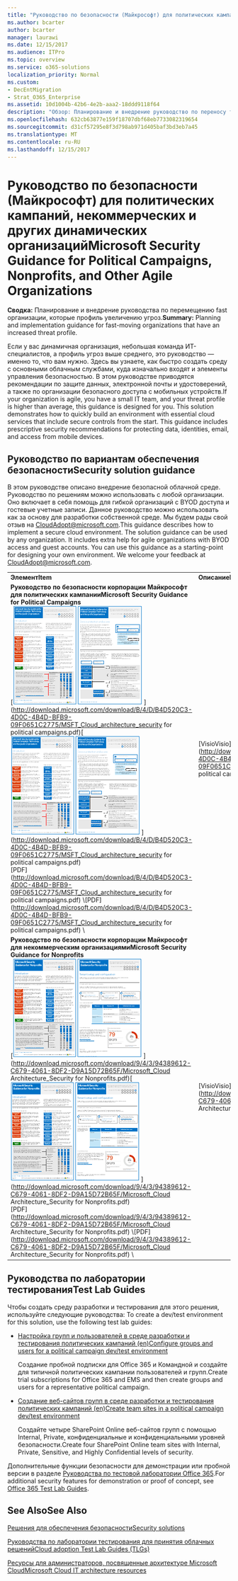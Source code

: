 ```yaml
---
title: "Руководство по безопасности (Майкрософт) для политических кампаний, некоммерческих и других динамических организаций"
ms.author: bcarter
author: bcarter
manager: laurawi
ms.date: 12/15/2017
ms.audience: ITPro
ms.topic: overview
ms.service: o365-solutions
localization_priority: Normal
ms.custom:
- DecEntMigration
- Strat_O365_Enterprise
ms.assetid: 10d1004b-42b6-4e2b-aaa2-18ddd9118f64
description: "Обзор: Планирование и внедрение руководство по переносу fast организации, которые профиль увеличению угроз."
ms.openlocfilehash: 632cb63877e159f18707dbf68eb7733082319654
ms.sourcegitcommit: d31cf57295e8f3d798ab971d405baf3bd3eb7a45
ms.translationtype: MT
ms.contentlocale: ru-RU
ms.lasthandoff: 12/15/2017
---
```

# <a name="microsoft-security-guidance-for-political-campaigns-nonprofits-and-other-agile-organizations"></a><span data-ttu-id="0785b-103">Руководство по безопасности (Майкрософт) для политических кампаний, некоммерческих и других динамических организаций</span><span class="sxs-lookup"><span data-stu-id="0785b-103">Microsoft Security Guidance for Political Campaigns, Nonprofits, and Other Agile Organizations</span></span>

 <span data-ttu-id="0785b-104">**Сводка:** Планирование и внедрение руководства по перемещению fast организации, которые профиль увеличению угроз.</span><span class="sxs-lookup"><span data-stu-id="0785b-104">**Summary:** Planning and implementation guidance for fast-moving organizations that have an increased threat profile.</span></span>
  
<span data-ttu-id="0785b-p101">Если у вас динамичная организация, небольшая команда ИТ-специалистов, а профиль угроз выше среднего, это руководство — именно то, что вам нужно. Здесь вы узнаете, как быстро создать среду с основными облачным службами, куда изначально входят и элементы управления безопасностью. В этом руководстве приводятся рекомендации по защите данных, электронной почты и удостоверений, а также по организации безопасного доступа с мобильных устройств.</span><span class="sxs-lookup"><span data-stu-id="0785b-p101">If your organization is agile, you have a small IT team, and your threat profile is higher than average, this guidance is designed for you. This solution demonstrates how to quickly build an environment with essential cloud services that include secure controls from the start. This guidance includes prescriptive security recommendations for protecting data, identities, email, and access from mobile devices.</span></span>
  
## <a name="security-solution-guidance"></a><span data-ttu-id="0785b-108">Руководство по вариантам обеспечения безопасности</span><span class="sxs-lookup"><span data-stu-id="0785b-108">Security solution guidance</span></span>

<span data-ttu-id="0785b-p102">В этом руководстве описано внедрение безопасной облачной среде. Руководство по решениям можно использовать с любой организации. Оно включает в себя помощь для гибкой организаций с BYOD доступа и гостевые учетные записи. Данное руководство можно использовать как за основу для разработки собственной среде. Мы будем рады свой отзыв на [CloudAdopt@microsoft.com](mailto:CloudAdopt@microsoft.com).</span><span class="sxs-lookup"><span data-stu-id="0785b-p102">This guidance describes how to implement a secure cloud environment. The solution guidance can be used by any organization. It includes extra help for agile organizations with BYOD access and guest accounts. You can use this guidance as a starting-point for designing your own environment. We welcome your feedback at [CloudAdopt@microsoft.com](mailto:CloudAdopt@microsoft.com).</span></span> 
  
|||
|:-----|:-----|
|<span data-ttu-id="0785b-114">**Элемент**</span><span class="sxs-lookup"><span data-stu-id="0785b-114">**Item**</span></span> <br/> |<span data-ttu-id="0785b-115">**Описание**</span><span class="sxs-lookup"><span data-stu-id="0785b-115">**Description**</span></span> <br/> |
|<span data-ttu-id="0785b-116">**Руководство по безопасности корпорации Майкрософт для политических кампании**</span><span class="sxs-lookup"><span data-stu-id="0785b-116">**Microsoft Security Guidance for Political Campaigns**</span></span> <br/> <span data-ttu-id="0785b-117">[![Эскиз гвоздями для мини-плакат набора.](images/d370ce28-ca40-4930-9a2c-907312aa06c8.png)          ](http://download.microsoft.com/download/B/4/D/B4D520C3-4D0C-4B4D-BFB9-09F0651C2775/MSFT_Cloud_architecture_security for political campaigns.pdf)</span><span class="sxs-lookup"><span data-stu-id="0785b-117">[![Thumb nail for mini poster set.](images/d370ce28-ca40-4930-9a2c-907312aa06c8.png)          ](http://download.microsoft.com/download/B/4/D/B4D520C3-4D0C-4B4D-BFB9-09F0651C2775/MSFT_Cloud_architecture_security for political campaigns.pdf)</span></span> <br/> <span data-ttu-id="0785b-118">[PDF](http://download.microsoft.com/download/B/4/D/B4D520C3-4D0C-4B4D-BFB9-09F0651C2775/MSFT_Cloud_architecture_security for political campaigns.pdf)  \\</span><span class="sxs-lookup"><span data-stu-id="0785b-118">[PDF](http://download.microsoft.com/download/B/4/D/B4D520C3-4D0C-4B4D-BFB9-09F0651C2775/MSFT_Cloud_architecture_security for political campaigns.pdf)  \\</span></span>| [<span data-ttu-id="0785b-119">Visio</span><span class="sxs-lookup"><span data-stu-id="0785b-119">Visio</span></span>](http://download.microsoft.com/download/B/4/D/B4D520C3-4D0C-4B4D-BFB9-09F0651C2775/MSFT_Cloud_architecture_security for political campaigns.vsdx) <br/> |<span data-ttu-id="0785b-p103">В этом руководстве в качестве примера приведена организация, проводящая политические кампании. Это руководство — отправная точка при разработке любой среды. </span><span class="sxs-lookup"><span data-stu-id="0785b-p103">This guidance uses a political campaign organization as an example. Use this guidance as a starting point for any environment.</span></span>  <br/> |
|<span data-ttu-id="0785b-122">**Руководство по безопасности корпорации Майкрософт для некоммерческим организациями**</span><span class="sxs-lookup"><span data-stu-id="0785b-122">**Microsoft Security Guidance for Nonprofits**</span></span> <br/> <span data-ttu-id="0785b-123">[![Эскиз изображения загружаемого файла](images/e4784889-1c69-4067-9a8f-31d31d1eceea.png)          ](http://download.microsoft.com/download/9/4/3/94389612-C679-4061-8DF2-D9A15D72B65F/Microsoft_Cloud Architecture_Security for Nonprofits.pdf)</span><span class="sxs-lookup"><span data-stu-id="0785b-123">[![Thumnail image for downloadable file](images/e4784889-1c69-4067-9a8f-31d31d1eceea.png)          ](http://download.microsoft.com/download/9/4/3/94389612-C679-4061-8DF2-D9A15D72B65F/Microsoft_Cloud Architecture_Security for Nonprofits.pdf)</span></span> <br/> <span data-ttu-id="0785b-124">[PDF](http://download.microsoft.com/download/9/4/3/94389612-C679-4061-8DF2-D9A15D72B65F/Microsoft_Cloud Architecture_Security for Nonprofits.pdf)  \\</span><span class="sxs-lookup"><span data-stu-id="0785b-124">[PDF](http://download.microsoft.com/download/9/4/3/94389612-C679-4061-8DF2-D9A15D72B65F/Microsoft_Cloud Architecture_Security for Nonprofits.pdf)  \\</span></span>| [<span data-ttu-id="0785b-125">Visio</span><span class="sxs-lookup"><span data-stu-id="0785b-125">Visio</span></span>](http://download.microsoft.com/download/9/4/3/94389612-C679-4061-8DF2-D9A15D72B65F/Microsoft_Cloud Architecture_Security for Nonprofits.vsdx) <br/> |<span data-ttu-id="0785b-p104">В это руководство внесены незначительные изменения, благодаря которым оно подходит некоммерческим организациям. Например, рассмотрены планы Office 365 для некоммерческих организаций. Техническое руководство ничем не отличается от такового для организаций, проводящих политические кампании.</span><span class="sxs-lookup"><span data-stu-id="0785b-p104">This guide is slightly revised for nonprofit organizations. For example, it references Office 365 Nonprofit plans. The technical guidance is the same as the political campaign solution guide.</span></span>  <br/> |
   
## <a name="test-lab-guides"></a><span data-ttu-id="0785b-129">Руководства по лаборатории тестирования</span><span class="sxs-lookup"><span data-stu-id="0785b-129">Test Lab Guides</span></span>

<span data-ttu-id="0785b-130">Чтобы создать среду разработки и тестирования для этого решения, используйте следующие руководства:  </span><span class="sxs-lookup"><span data-stu-id="0785b-130">To create a dev/test environment for this solution, use the following test lab guides:</span></span> 
  
- [<span data-ttu-id="0785b-131">Настройка групп и пользователей в среде разработки и тестирования политических кампаний (en)</span><span class="sxs-lookup"><span data-stu-id="0785b-131">Configure groups and users for a political campaign dev/test environment</span></span>](configure-groups-and-users-for-a-political-campaign-dev-test-environment.md)
    
     <span data-ttu-id="0785b-132">Создание пробной подписки для Office 365 и Командной и создайте для типичной политических кампании пользователей и групп.</span><span class="sxs-lookup"><span data-stu-id="0785b-132">Create trial subscriptions for Office 365 and EMS and then create groups and users for a representative political campaign.</span></span>
    
- [<span data-ttu-id="0785b-133">Создание веб-сайтов групп в среде разработки и тестирования политических кампаний (en)</span><span class="sxs-lookup"><span data-stu-id="0785b-133">Create team sites in a political campaign dev/test environment</span></span>](create-team-sites-in-a-political-campaign-dev-test-environment.md)
    
    <span data-ttu-id="0785b-134">Создайте четыре SharePoint Online веб-сайтов групп с помощью Internal, Private, конфиденциальные и конфиденциальными уровней безопасности.</span><span class="sxs-lookup"><span data-stu-id="0785b-134">Create four SharePoint Online team sites with Internal, Private, Sensitive, and Highly Confidential levels of security.</span></span>
    
<span data-ttu-id="0785b-135">Дополнительные функции безопасности для демонстрации или пробной версии в разделе [Руководства по тестовой лаборатории Office 365](http://aka.ms/o365tlgs).</span><span class="sxs-lookup"><span data-stu-id="0785b-135">For additional security features for demonstration or proof of concept, see [Office 365 Test Lab Guides](http://aka.ms/o365tlgs).</span></span>
  
## <a name="see-also"></a><span data-ttu-id="0785b-136">See Also</span><span class="sxs-lookup"><span data-stu-id="0785b-136">See Also</span></span>

[<span data-ttu-id="0785b-137">Решения для обеспечения безопасности</span><span class="sxs-lookup"><span data-stu-id="0785b-137">Security solutions</span></span>](security-solutions.md)
  
[<span data-ttu-id="0785b-138">Руководства по лаборатории тестирования для принятия облачных решений</span><span class="sxs-lookup"><span data-stu-id="0785b-138">Cloud adoption Test Lab Guides (TLGs)</span></span>](cloud-adoption-test-lab-guides-tlgs.md)
  
[<span data-ttu-id="0785b-139">Ресурсы для администраторов, посвященные архитектуре Microsoft Cloud</span><span class="sxs-lookup"><span data-stu-id="0785b-139">Microsoft Cloud IT architecture resources</span></span>](microsoft-cloud-it-architecture-resources.md)



